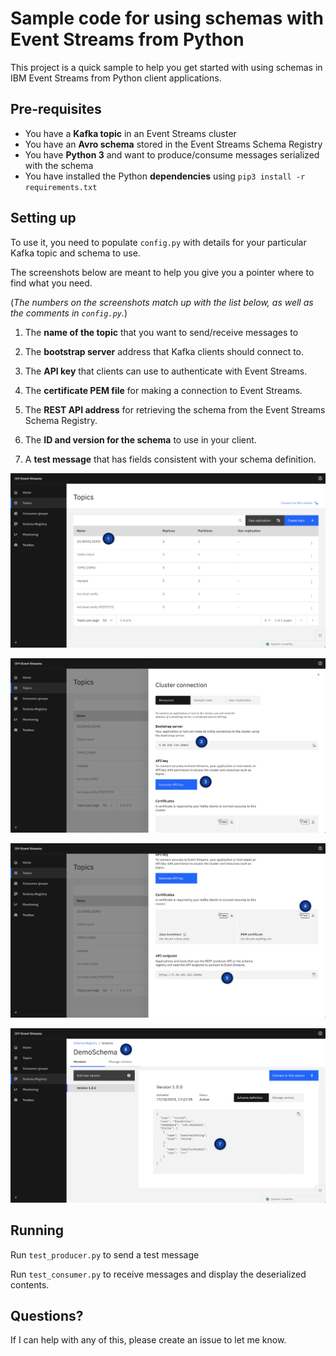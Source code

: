 # Sample code for using schemas with Event Streams from Python

This project is a quick sample to help you get started with using schemas in IBM Event Streams from Python client applications.

## Pre-requisites

* You have a **Kafka topic** in an Event Streams cluster
* You have an **Avro schema** stored in the Event Streams Schema Registry
* You have **Python 3** and want to produce/consume messages serialized with the schema
* You have installed the Python **dependencies** using `pip3 install -r requirements.txt`

## Setting up

To use it, you need to populate `config.py` with details for your particular Kafka topic and schema to use.

The screenshots below are meant to help you give you a pointer where to find what you need.

(_The numbers on the screenshots match up with the list below, as well as the comments in `config.py`._)

1. The **name of the topic** that you want to send/receive messages to

2. The **bootstrap server** address that Kafka clients should connect to.

3. The **API key** that clients can use to authenticate with Event Streams.

4. The **certificate PEM file** for making a connection to Event Streams.

5. The **REST API address** for retrieving the schema from the Event Streams Schema Registry.

6. The **ID and version for the schema** to use in your client.

7. A **test message** that has fields consistent with your schema definition.

![topic name](docs/docs-topicname.png)

![connection info](docs/docs-connection.png)

![connection info](docs/docs-connection-2.png)

![schema info](docs/docs-schema.png)


## Running

Run `test_producer.py` to send a test message

Run `test_consumer.py` to receive messages and display the deserialized contents.


## Questions?

If I can help with any of this, please create an issue to let me know.
